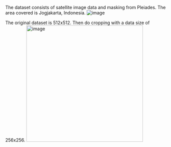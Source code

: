 The dataset consists of satellite image data and masking from Pleiades. The area covered is Jogjakarta, Indonesia.
![image](https://github.com/pedew/Paddy-Segmentation/assets/95515006/105d8f42-b532-4411-b572-8dcb237f0d20)

The original dataset is 512x512. Then do cropping with a data size of 256x256.
<img width="365" alt="image" src="https://github.com/pedew/Paddy-Segmentation/assets/95515006/74b4e67f-7710-4f01-9204-97a9d89af4a9">
